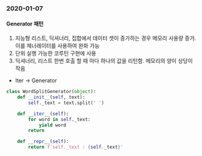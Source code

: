 ### 2020-01-07

#### Generator 패턴

1. 지능형 리스트, 딕셔너리, 집합에서 데이터 셋이 증가하는 경우 메모리 사용량 증가. 이를 제너레이터를 사용하여 완화 가능
2. 단위 실행 가능한 코루틴 구현에 사용
3. 딕셔너리, 리스트 한번 호출 할 때 마다 하나의 값을 리턴함. 메모리의 양이 상당이 작음

-   Iter -> Generator

```python
class WordSplitGenerator(object):
    def __init__(self, text):
        self._text = text.split(' ')

    def __iter__(self):
        for word in self._text:
            yield word
        return

    def __repr__(self):
        return f'self._text : {self._text}'
```
